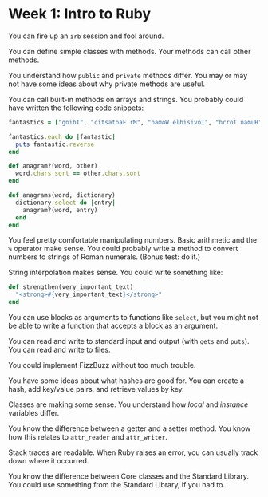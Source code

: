 # Week 1: Intro to Ruby

You can fire up an `irb` session and fool around.

You can define simple classes with methods. Your methods can call
other methods.

You understand how `public` and `private` methods differ. You may or
may not have some ideas about why private methods are useful.

You can call built-in methods on arrays and strings. You probably
could have written the following code snippets:

```ruby
fantastics = ["gnihT", "citsatnaF rM", "namoW elbisivnI", "hcroT namuH"]

fantastics.each do |fantastic|
  puts fantastic.reverse
end
```

```ruby
def anagram?(word, other)
  word.chars.sort == other.chars.sort
end

def anagrams(word, dictionary)
  dictionary.select do |entry|
    anagram?(word, entry)
  end
end
```

You feel pretty comfortable manipulating numbers. Basic arithmetic and
the `%` operator make sense. You could probably write a method to
convert numbers to strings of Roman numerals. (Bonus test: do it.)

String interpolation makes sense. You could write something like:

```ruby
def strengthen(very_important_text)
  "<strong>#{very_important_text}</strong>"
end
```

You can use blocks as arguments to functions like `select`, but you
might not be able to write a function that accepts a block as an
argument.

You can read and write to standard input and output (with `gets` and
`puts`). You can read and write to files.

You could implement FizzBuzz without too much trouble.

You have some ideas about what hashes are good for. You can create a
hash, add key/value pairs, and retrieve values by key.

Classes are making some sense. You understand how *local* and
*instance* variables differ.

You know the difference between a getter and a setter method. You
know how this relates to `attr_reader` and `attr_writer`.

Stack traces are readable. When Ruby raises an error, you can
usually track down where it occurred.

You know the difference between Core classes and the Standard
Library. You could use something from the Standard Library, if you
had to.
